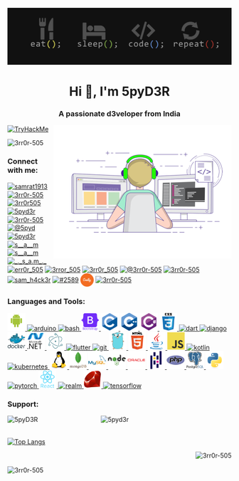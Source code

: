 ![MasterHead](https://raw.githubusercontent.com/3rr0r-505/3rr0r-505/main/coder-law.jpg)
<h1 align="center">Hi 👋, I'm 5pyD3R</h1>
<h3 align="center">A passionate d3veloper from India</h3>
<img align="right" alt="Coding" width="400" src="https://raw.githubusercontent.com/3rr0r-505/3rr0r-505/main/coding-freak.gif")>

[![TryHackMe](https://tryhackme-badges.s3.amazonaws.com/5pyD3R.png?version=5)](https://tryhackme.com/p/5pyD3R)

<p align="left"> <img src="https://komarev.com/ghpvc/?username=3rr0r-505&label=Profile%20views&color=0e75b6&style=flat" alt="3rr0r-505" /> </p>

<h3 align="left">Connect with me:</h3>
<p align="left">
<a href="https://linkedin.com/in/samrat1913" target="blank"><img align="center" src="https://raw.githubusercontent.com/rahuldkjain/github-profile-readme-generator/master/src/images/icons/Social/linked-in-alt.svg" alt="samrat1913" height="30" width="40" /></a>
<a href="https://codepen.io/3rr0r-505" target="blank"><img align="center" src="https://raw.githubusercontent.com/rahuldkjain/github-profile-readme-generator/master/src/images/icons/Social/codepen.svg" alt="3rr0r-505" height="30" width="40" /></a>
<a href="https://dev.to/3rr0r505" target="blank"><img align="center" src="https://raw.githubusercontent.com/rahuldkjain/github-profile-readme-generator/master/src/images/icons/Social/devto.svg" alt="3rr0r505" height="30" width="40" /></a>
<a href="https://stackoverflow.com/users/19831051/5pyd3r" target="blank"><img align="center" src="https://raw.githubusercontent.com/rahuldkjain/github-profile-readme-generator/master/src/images/icons/Social/stack-overflow.svg" alt="5pyd3r" height="30" width="40" /></a>
<a href="https://codesandbox.io/u/3rr0r-505" target="blank"><img align="center" src="https://raw.githubusercontent.com/rahuldkjain/github-profile-readme-generator/master/src/images/icons/Social/codesandbox.svg" alt="3rr0r-505" height="30" width="30" /></a>
<a href="https://medium.com/@5pyd" target="blank"><img align="center" src="https://raw.githubusercontent.com/rahuldkjain/github-profile-readme-generator/master/src/images/icons/Social/medium.svg" alt="@5pyd" height="30" width="40" /></a>
<a href="https://www.behance.net/5pyd3r" target="blank"><img align="center" src="https://raw.githubusercontent.com/rahuldkjain/github-profile-readme-generator/master/src/images/icons/Social/behance.svg" alt="5pyd3r" height="30" width="40" /></a>
<a href="https://dribbble.com/5pyD" target="blank"><img align="center" src="https://raw.githubusercontent.com/rahuldkjain/github-profile-readme-generator/master/src/images/icons/Social/dribbble.svg" alt="s__a__m" height="30" width="40" /></a>
<a href="https://www.fiverr.com/spy_d3r" target="blank"><img align="center" src="https://www.vectorlogo.zone/logos/fiverr/fiverr-icon.svg" alt="s__a__m" height="30" width="40" /></a>
<a href="https://instagram.com/_._s_a.m_._" target="blank"><img align="center" src="https://raw.githubusercontent.com/rahuldkjain/github-profile-readme-generator/master/src/images/icons/Social/instagram.svg" alt="_._s_a.m_._" height="30" width="40" /></a>
<a href="https://www.codechef.com/users/err0r_505" target="blank"><img align="center" src="https://cdn.jsdelivr.net/npm/simple-icons@3.1.0/icons/codechef.svg" alt="err0r_505" height="30" width="40" /></a>
<a href="https://www.hackerrank.com/3rror_505" target="blank"><img align="center" src="https://raw.githubusercontent.com/rahuldkjain/github-profile-readme-generator/master/src/images/icons/Social/hackerrank.svg" alt="3rror_505" height="30" width="40" /></a>
<a href="https://codeforces.com/profile/3rr0r_505" target="blank"><img align="center" src="https://raw.githubusercontent.com/rahuldkjain/github-profile-readme-generator/master/src/images/icons/Social/codeforces.svg" alt="3rr0r_505" height="30" width="40" /></a>
<a href="https://www.hackerearth.com/@3rr0r-505" target="blank"><img align="center" src="https://raw.githubusercontent.com/rahuldkjain/github-profile-readme-generator/master/src/images/icons/Social/hackerearth.svg" alt="@3rr0r-505" height="30" width="40" /></a>
<a href="https://www.leetcode.com/3rr0r-505" target="blank"><img align="center" src="https://raw.githubusercontent.com/rahuldkjain/github-profile-readme-generator/master/src/images/icons/Social/leet-code.svg" alt="3rr0r-505" height="30" width="40" /></a>
<a href="https://auth.geeksforgeeks.org/user/sam_h4ck3r" target="blank"><img align="center" src="https://raw.githubusercontent.com/rahuldkjain/github-profile-readme-generator/master/src/images/icons/Social/geeks-for-geeks.svg" alt="sam_h4ck3r" height="30" width="40" /></a>
<a href="https://discord.gg/#2589" target="blank"><img align="center" src="https://raw.githubusercontent.com/rahuldkjain/github-profile-readme-generator/master/src/images/icons/Social/discord.svg" alt="#2589" height="30" width="40" /></a>
<a href="https://www.credly.com/users/samrat-dey.6f6a07f0" target="blank"><img align="center" src="https://github.com/3rr0r-505/3rr0r-505/blob/main/credly-icon.svg" alt="3rr0r-505" height="30" width="30" /></a>
<a href="https://www.stopstalk.com/user/profile/5pyD3R" target="blank"><img align="center" src="https://www.stopstalk.com/static/images/stopstalk-logo.png" alt="3rr0r-505" height="30" width="30" /></a>
</p>

<h3 align="left">Languages and Tools:</h3>
<p align="left"> <a href="https://developer.android.com" target="_blank" rel="noreferrer"> <img src="https://raw.githubusercontent.com/devicons/devicon/master/icons/android/android-original-wordmark.svg" alt="android" width="40" height="40"/> </a> <a href="https://www.arduino.cc/" target="_blank" rel="noreferrer"> <img src="https://cdn.worldvectorlogo.com/logos/arduino-1.svg" alt="arduino" width="40" height="40"/> </a> <a href="https://www.gnu.org/software/bash/" target="_blank" rel="noreferrer"> <img src="https://www.vectorlogo.zone/logos/gnu_bash/gnu_bash-icon.svg" alt="bash" width="40" height="40"/> </a> <a href="https://getbootstrap.com" target="_blank" rel="noreferrer"> <img src="https://raw.githubusercontent.com/devicons/devicon/master/icons/bootstrap/bootstrap-plain-wordmark.svg" alt="bootstrap" width="40" height="40"/> </a> <a href="https://www.cprogramming.com/" target="_blank" rel="noreferrer"> <img src="https://raw.githubusercontent.com/devicons/devicon/master/icons/c/c-original.svg" alt="c" width="40" height="40"/> </a> <a href="https://www.w3schools.com/cpp/" target="_blank" rel="noreferrer"> <img src="https://raw.githubusercontent.com/devicons/devicon/master/icons/cplusplus/cplusplus-original.svg" alt="cplusplus" width="40" height="40"/> </a> <a href="https://www.w3schools.com/cs/" target="_blank" rel="noreferrer"> <img src="https://raw.githubusercontent.com/devicons/devicon/master/icons/csharp/csharp-original.svg" alt="csharp" width="40" height="40"/> </a> <a href="https://www.w3schools.com/css/" target="_blank" rel="noreferrer"> <img src="https://raw.githubusercontent.com/devicons/devicon/master/icons/css3/css3-original-wordmark.svg" alt="css3" width="40" height="40"/> </a> <a href="https://dart.dev" target="_blank" rel="noreferrer"> <img src="https://www.vectorlogo.zone/logos/dartlang/dartlang-icon.svg" alt="dart" width="40" height="40"/> </a> <a href="https://www.djangoproject.com/" target="_blank" rel="noreferrer"> <img src="https://cdn.worldvectorlogo.com/logos/django.svg" alt="django" width="40" height="40"/> </a> <a href="https://www.docker.com/" target="_blank" rel="noreferrer"> <img src="https://raw.githubusercontent.com/devicons/devicon/master/icons/docker/docker-original-wordmark.svg" alt="docker" width="40" height="40"/> </a> <a href="https://dotnet.microsoft.com/" target="_blank" rel="noreferrer"> <img src="https://raw.githubusercontent.com/devicons/devicon/master/icons/dot-net/dot-net-original-wordmark.svg" alt="dotnet" width="40" height="40"/> </a> <a href="https://www.electronjs.org" target="_blank" rel="noreferrer"> <img src="https://raw.githubusercontent.com/devicons/devicon/master/icons/electron/electron-original.svg" alt="electron" width="40" height="40"/> </a> <a href="https://flutter.dev" target="_blank" rel="noreferrer"> <img src="https://www.vectorlogo.zone/logos/flutterio/flutterio-icon.svg" alt="flutter" width="40" height="40"/> </a> <a href="https://git-scm.com/" target="_blank" rel="noreferrer"> <img src="https://www.vectorlogo.zone/logos/git-scm/git-scm-icon.svg" alt="git" width="40" height="40"/> </a> <a href="https://golang.org" target="_blank" rel="noreferrer"> <img src="https://raw.githubusercontent.com/devicons/devicon/master/icons/go/go-original.svg" alt="go" width="40" height="40"/> </a> <a href="https://www.w3.org/html/" target="_blank" rel="noreferrer"> <img src="https://raw.githubusercontent.com/devicons/devicon/master/icons/html5/html5-original-wordmark.svg" alt="html5" width="40" height="40"/> </a> <a href="https://www.java.com" target="_blank" rel="noreferrer"> <img src="https://raw.githubusercontent.com/devicons/devicon/master/icons/java/java-original.svg" alt="java" width="40" height="40"/> </a> <a href="https://developer.mozilla.org/en-US/docs/Web/JavaScript" target="_blank" rel="noreferrer"> <img src="https://raw.githubusercontent.com/devicons/devicon/master/icons/javascript/javascript-original.svg" alt="javascript" width="40" height="40"/> </a> <a href="https://kotlinlang.org" target="_blank" rel="noreferrer"> <img src="https://www.vectorlogo.zone/logos/kotlinlang/kotlinlang-icon.svg" alt="kotlin" width="40" height="40"/> </a> <a href="https://kubernetes.io" target="_blank" rel="noreferrer"> <img src="https://www.vectorlogo.zone/logos/kubernetes/kubernetes-icon.svg" alt="kubernetes" width="40" height="40"/> </a> <a href="https://www.linux.org/" target="_blank" rel="noreferrer"> <img src="https://raw.githubusercontent.com/devicons/devicon/master/icons/linux/linux-original.svg" alt="linux" width="40" height="40"/> </a> <a href="https://www.mongodb.com/" target="_blank" rel="noreferrer"> <img src="https://raw.githubusercontent.com/devicons/devicon/master/icons/mongodb/mongodb-original-wordmark.svg" alt="mongodb" width="40" height="40"/> </a> <a href="https://www.mysql.com/" target="_blank" rel="noreferrer"> <img src="https://raw.githubusercontent.com/devicons/devicon/master/icons/mysql/mysql-original-wordmark.svg" alt="mysql" width="40" height="40"/> </a> <a href="https://nodejs.org" target="_blank" rel="noreferrer"> <img src="https://raw.githubusercontent.com/devicons/devicon/master/icons/nodejs/nodejs-original-wordmark.svg" alt="nodejs" width="40" height="40"/> </a> <a href="https://www.oracle.com/" target="_blank" rel="noreferrer"> <img src="https://raw.githubusercontent.com/devicons/devicon/master/icons/oracle/oracle-original.svg" alt="oracle" width="40" height="40"/> </a> <a href="https://pandas.pydata.org/" target="_blank" rel="noreferrer"> <img src="https://raw.githubusercontent.com/devicons/devicon/2ae2a900d2f041da66e950e4d48052658d850630/icons/pandas/pandas-original.svg" alt="pandas" width="40" height="40"/> </a> <a href="https://www.php.net" target="_blank" rel="noreferrer"> <img src="https://raw.githubusercontent.com/devicons/devicon/master/icons/php/php-original.svg" alt="php" width="40" height="40"/> </a> <a href="https://www.postgresql.org" target="_blank" rel="noreferrer"> <img src="https://raw.githubusercontent.com/devicons/devicon/master/icons/postgresql/postgresql-original-wordmark.svg" alt="postgresql" width="40" height="40"/> </a> <a href="https://www.python.org" target="_blank" rel="noreferrer"> <img src="https://raw.githubusercontent.com/devicons/devicon/master/icons/python/python-original.svg" alt="python" width="40" height="40"/> </a> <a href="https://pytorch.org/" target="_blank" rel="noreferrer"> <img src="https://www.vectorlogo.zone/logos/pytorch/pytorch-icon.svg" alt="pytorch" width="40" height="40"/> </a> <a href="https://reactjs.org/" target="_blank" rel="noreferrer"> <img src="https://raw.githubusercontent.com/devicons/devicon/master/icons/react/react-original-wordmark.svg" alt="react" width="40" height="40"/> </a> <a href="https://realm.io/" target="_blank" rel="noreferrer"> <img src="https://raw.githubusercontent.com/bestofjs/bestofjs-webui/8665e8c267a0215f3159df28b33c365198101df5/public/logos/realm.svg" alt="realm" width="40" height="40"/> </a> <a href="https://www.ruby-lang.org/en/" target="_blank" rel="noreferrer"> <img src="https://raw.githubusercontent.com/devicons/devicon/master/icons/ruby/ruby-original.svg" alt="ruby" width="40" height="40"/> </a> <a href="https://www.tensorflow.org" target="_blank" rel="noreferrer"> <img src="https://www.vectorlogo.zone/logos/tensorflow/tensorflow-icon.svg" alt="tensorflow" width="40" height="40"/> </a> </p>

<h3 align="left">Support:</h3>
<p><a href="https://www.buymeacoffee.com/5pyD3R"> <img align="left" src="https://cdn.buymeacoffee.com/buttons/v2/default-yellow.png" height="50" width="210" alt="5pyD3R" /></a><a href="https://ko-fi.com/5pyd3r"> <img align="left" src="https://cdn.ko-fi.com/cdn/kofi3.png?v=3" height="50" width="210" alt="5pyd3r" /></a></p><br><br></p>


<!-- <p><img align="left" src="[(https://github-readme-stats.vercel.app/api/top-langs/?username=3rr0r-505&layout=compact)](https://github.com/anuraghazra/github-readme-stats)" alt="3rr0r-505" /></p> -->

[![Top Langs](https://github-readme-stats.vercel.app/api/top-langs/?username=3rr0r-505&layout=donut-vertical)](https://github.com/anuraghazra/github-readme-stats)

<p>&nbsp;<img align="right" src="https://github-readme-stats.vercel.app/api?username=3rr0r-505&theme=cobalt2&show_icons=true)](https://github.com/anuraghazra/github-readme-stats)" alt="3rr0r-505" /></p>

<p><img align="center" src="https://github-readme-streak-stats.herokuapp.com/?user=3rr0r-505&" alt="3rr0r-505" /></p>



